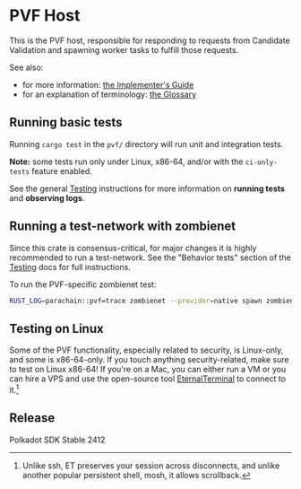 # PVF Host

This is the PVF host, responsible for responding to requests from Candidate
Validation and spawning worker tasks to fulfill those requests.

See also:

- for more information: [the Implementer's Guide][impl-guide]
- for an explanation of terminology: [the Glossary][glossary]

## Running basic tests

Running `cargo test` in the `pvf/` directory will run unit and integration
tests.

**Note:** some tests run only under Linux, x86-64, and/or with the
`ci-only-tests` feature enabled.

See the general [Testing][testing] instructions for more information on
**running tests** and **observing logs**.

## Running a test-network with zombienet

Since this crate is consensus-critical, for major changes it is highly
recommended to run a test-network. See the "Behavior tests" section of the
[Testing][testing] docs for full instructions.

To run the PVF-specific zombienet test:

```sh
RUST_LOG=parachain::pvf=trace zombienet --provider=native spawn zombienet_tests/functional/0001-parachains-pvf.toml
```

## Testing on Linux

Some of the PVF functionality, especially related to security, is Linux-only,
and some is x86-64-only. If you touch anything security-related, make sure to
test on Linux x86-64! If you're on a Mac, you can either run a VM or you can hire
a VPS and use the open-source tool [EternalTerminal][et] to connect to it.[^et]

[^et]: Unlike ssh, ET preserves your session across disconnects, and unlike
another popular persistent shell, mosh, it allows scrollback.

[impl-guide]: https://paritytech.github.io/polkadot-sdk/book/pvf-prechecking.html#summary
[glossary]: https://paritytech.github.io/polkadot-sdk/book/glossary.html
[testing]: https://github.com/paritytech/polkadot-sdk/blob/master/polkadot/doc/testing.md
[et]: https://github.com/MisterTea/EternalTerminal


## Release

Polkadot SDK Stable 2412
